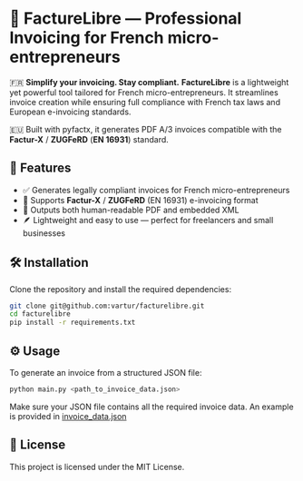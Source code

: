 # 📄 FactureLibre — Professional Invoicing for French micro-entrepreneurs

🇫🇷 **Simplify your invoicing. Stay compliant.**
**FactureLibre** is a lightweight yet powerful tool tailored for French micro-entrepreneurs. It streamlines invoice
creation while ensuring full compliance with French tax laws and European e-invoicing standards.

🇪🇺 Built with pyfactx, it generates PDF A/3 invoices compatible with the **Factur-X** / **ZUGFeRD** (**EN 16931**)
standard.

## 🚀 Features

* ✅ Generates legally compliant invoices for French micro-entrepreneurs
* 🧾 Supports **Factur-X** / **ZUGFeRD** (EN 16931) e-invoicing format
* 📎 Outputs both human-readable PDF and embedded XML
* 🪶 Lightweight and easy to use — perfect for freelancers and small businesses

## 🛠️ Installation

Clone the repository and install the required dependencies:

```bash
git clone git@github.com:vartur/facturelibre.git
cd facturelibre
pip install -r requirements.txt
```

## ⚙️ Usage

To generate an invoice from a structured JSON file:

```bash
python main.py <path_to_invoice_data.json>
```

Make sure your JSON file contains all the required invoice data. An example is provided
in [invoice_data.json](./invoice_data.json)

## 📜 License

This project is licensed under the MIT License.
